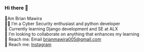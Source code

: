 ### Hi there 👋

👋Am Brian Mawira<br/>
:technologist: I’m a Cyber Security enthusiast and python developer</br>
:notebook: Currently learning Django development and SE at ALX</br>
:money_with_wings: I’m looking to collaborate on anything that enhances my learning<br/>
:email: Reach me:   Email  brianmawira005@gmail.com<br/>
💬 Reach me:      [Instagram](https://www.instagram.com/brianmawira254/) <br/>
